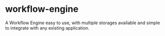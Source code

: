# workflow-engine
A Workflow Engine easy to use, with multiple storages available and simple to integrate with any existing application.
